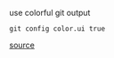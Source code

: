 use colorful git output

    git config color.ui true

[source](http://rogerdudler.github.io/git-guide/)